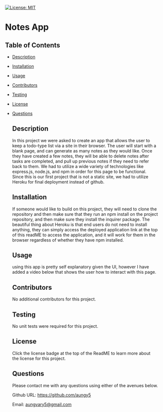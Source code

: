 [![License: MIT](https://img.shields.io/badge/License-MIT-blue.svg)](https://opensource.org/licenses/MIT)

  # Notes App
  ## Table of Contents
- [Description](#description)

- [Installation](#installation)

- [Usage](#usage)

- [Contributors](#contributors)

- [Testing](#testing)

- [License](#license)

- [Questions](#questions)

  ## Description
  In this project we were asked to create an app that allows the user to keep a todo-type list via a site in their browser. The user will start with a blank page, and can generate as many notes as they would like. Once they have created a few notes, they will be able to delete notes after tasks are completed, and  pull up previous notes if they need to refer back to them. We had to utilize a wide variety of technologies like express.js, node.js, and npm in order for this page to be functional. Since this is our first project that is not a static site, we had to utilize Heroku for final deployment instead of github. 
  ## Installation
  If someone would like to build on this project, they will need to clone the repository and then make sure that they run an npm install on the project repository, and then make sure they install the inquirer package. The beautiful thing about Heroku is that end users do not need to install anything, they can simply access the deployed application link at the top of this readME to access the application, and it will work for them in the browser regardless of whether they have npm installed.  
  ## Usage
  using this app is pretty self explanatory given the UI, however I have added a video below that shows the user how to interact with this page.
  ## Contributors
  No additional contributors for this project. 
  ## Testing
  No unit tests were required for this project. 
  ## License
  Click the license badge at the top of the ReadME to learn more about the license for this project. 

  ## Questions

  Please contact me with any questions using either of the avenues below. 

  Github URL: https://github.com/aungy5

  Email: aungvary5@gmail.com
